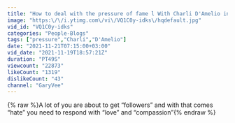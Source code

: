 ```yaml
---
title: "How to deal with the pressure of fame l With Charli D'Amelio in Nov '19"
image: "https:\/\/i.ytimg.com\/vi\/VQ1C0y-idks\/hqdefault.jpg"
vid_id: "VQ1C0y-idks"
categories: "People-Blogs"
tags: ["pressure","Charli","D'Amelio"]
date: "2021-11-21T07:15:00+03:00"
vid_date: "2021-11-19T18:57:21Z"
duration: "PT49S"
viewcount: "22873"
likeCount: "1319"
dislikeCount: "43"
channel: "GaryVee"
---
```

{% raw %}A lot of you are about to get “followers” and with that comes “hate” you need to respond with “love” and “compassion”{% endraw %}
